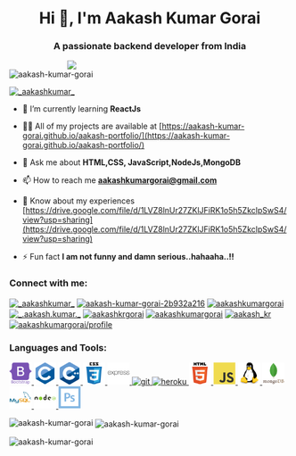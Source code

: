 
<h1 align="center">Hi 👋, I'm Aakash Kumar Gorai</h1>
<h3 align="center">A passionate backend developer from India</h3>
<img align="right" width="400" src="https://cdn.dribbble.com/users/1068771/screenshots/14225432/media/0da8c461ba3920a8c827d864a6e051ed.jpg?compress=1&resize=400x300">

<p align="left"> <img src="https://komarev.com/ghpvc/?username=aakash-kumar-gorai&label=Profile%20views&color=0e75b6&style=flat" alt="aakash-kumar-gorai" /> </p>

<p align="left"> <a href="https://twitter.com/_aakashkumar_" target="blank"><img src="https://img.shields.io/twitter/follow/_aakashkumar_?logo=twitter&style=for-the-badge" alt="_aakashkumar_" /></a> </p>

- 🌱 I’m currently learning **ReactJs**

- 👨‍💻 All of my projects are available at [https://aakash-kumar-gorai.github.io/aakash-portfolio/](https://aakash-kumar-gorai.github.io/aakash-portfolio/)

- 💬 Ask me about **HTML,CSS, JavaScript,NodeJs,MongoDB**

- 📫 How to reach me **aakashkumargorai@gmail.com**

- 📄 Know about my experiences [https://drive.google.com/file/d/1LVZ8lnUr27ZKlJFiRK1o5h5ZkclpSwS4/view?usp=sharing](https://drive.google.com/file/d/1LVZ8lnUr27ZKlJFiRK1o5h5ZkclpSwS4/view?usp=sharing)

- ⚡ Fun fact **I am not funny and damn serious..hahaaha..!!**

<h3 align="left">Connect with me:</h3>
<p align="left">
<a href="https://twitter.com/_aakashkumar_" target="blank"><img align="center" src="https://raw.githubusercontent.com/rahuldkjain/github-profile-readme-generator/master/src/images/icons/Social/twitter.svg" alt="_aakashkumar_" height="30" width="40" /></a>
<a href="https://linkedin.com/in/aakash-kumar-gorai-2b932a216" target="blank"><img align="center" src="https://raw.githubusercontent.com/rahuldkjain/github-profile-readme-generator/master/src/images/icons/Social/linked-in-alt.svg" alt="aakash-kumar-gorai-2b932a216" height="30" width="40" /></a>
<a href="https://fb.com/aakashkumargorai" target="blank"><img align="center" src="https://raw.githubusercontent.com/rahuldkjain/github-profile-readme-generator/master/src/images/icons/Social/facebook.svg" alt="aakashkumargorai" height="30" width="40" /></a>
<a href="https://instagram.com/_.aakash.kumar._" target="blank"><img align="center" src="https://raw.githubusercontent.com/rahuldkjain/github-profile-readme-generator/master/src/images/icons/Social/instagram.svg" alt="_.aakash.kumar._" height="30" width="40" /></a>
<a href="https://www.codechef.com/users/aakashkrgorai" target="blank"><img align="center" src="https://cdn.jsdelivr.net/npm/simple-icons@3.1.0/icons/codechef.svg" alt="aakashkrgorai" height="30" width="40" /></a>
<a href="https://codeforces.com/profile/aakashkumargorai" target="blank"><img align="center" src="https://raw.githubusercontent.com/rahuldkjain/github-profile-readme-generator/master/src/images/icons/Social/codeforces.svg" alt="aakashkumargorai" height="30" width="40" /></a>
<a href="https://www.leetcode.com/aakash_kr" target="blank"><img align="center" src="https://raw.githubusercontent.com/rahuldkjain/github-profile-readme-generator/master/src/images/icons/Social/leet-code.svg" alt="aakash_kr" height="30" width="40" /></a>
<a href="https://auth.geeksforgeeks.org/user/aakashkumargorai/profile" target="blank"><img align="center" src="https://raw.githubusercontent.com/rahuldkjain/github-profile-readme-generator/master/src/images/icons/Social/geeks-for-geeks.svg" alt="aakashkumargorai/profile" height="30" width="40" /></a>
</p>

<h3 align="left">Languages and Tools:</h3>
<p align="left"> <a href="https://getbootstrap.com" target="_blank" rel="noreferrer"> <img src="https://raw.githubusercontent.com/devicons/devicon/master/icons/bootstrap/bootstrap-plain-wordmark.svg" alt="bootstrap" width="40" height="40"/> </a> <a href="https://www.cprogramming.com/" target="_blank" rel="noreferrer"> <img src="https://raw.githubusercontent.com/devicons/devicon/master/icons/c/c-original.svg" alt="c" width="40" height="40"/> </a> <a href="https://www.w3schools.com/cpp/" target="_blank" rel="noreferrer"> <img src="https://raw.githubusercontent.com/devicons/devicon/master/icons/cplusplus/cplusplus-original.svg" alt="cplusplus" width="40" height="40"/> </a> <a href="https://www.w3schools.com/css/" target="_blank" rel="noreferrer"> <img src="https://raw.githubusercontent.com/devicons/devicon/master/icons/css3/css3-original-wordmark.svg" alt="css3" width="40" height="40"/> </a> <a href="https://expressjs.com" target="_blank" rel="noreferrer"> <img src="https://raw.githubusercontent.com/devicons/devicon/master/icons/express/express-original-wordmark.svg" alt="express" width="40" height="40"/> </a> <a href="https://git-scm.com/" target="_blank" rel="noreferrer"> <img src="https://www.vectorlogo.zone/logos/git-scm/git-scm-icon.svg" alt="git" width="40" height="40"/> </a> <a href="https://heroku.com" target="_blank" rel="noreferrer"> <img src="https://www.vectorlogo.zone/logos/heroku/heroku-icon.svg" alt="heroku" width="40" height="40"/> </a> <a href="https://www.w3.org/html/" target="_blank" rel="noreferrer"> <img src="https://raw.githubusercontent.com/devicons/devicon/master/icons/html5/html5-original-wordmark.svg" alt="html5" width="40" height="40"/> </a> <a href="https://developer.mozilla.org/en-US/docs/Web/JavaScript" target="_blank" rel="noreferrer"> <img src="https://raw.githubusercontent.com/devicons/devicon/master/icons/javascript/javascript-original.svg" alt="javascript" width="40" height="40"/> </a> <a href="https://www.linux.org/" target="_blank" rel="noreferrer"> <img src="https://raw.githubusercontent.com/devicons/devicon/master/icons/linux/linux-original.svg" alt="linux" width="40" height="40"/> </a> <a href="https://www.mongodb.com/" target="_blank" rel="noreferrer"> <img src="https://raw.githubusercontent.com/devicons/devicon/master/icons/mongodb/mongodb-original-wordmark.svg" alt="mongodb" width="40" height="40"/> </a> <a href="https://www.mysql.com/" target="_blank" rel="noreferrer"> <img src="https://raw.githubusercontent.com/devicons/devicon/master/icons/mysql/mysql-original-wordmark.svg" alt="mysql" width="40" height="40"/> </a> <a href="https://nodejs.org" target="_blank" rel="noreferrer"> <img src="https://raw.githubusercontent.com/devicons/devicon/master/icons/nodejs/nodejs-original-wordmark.svg" alt="nodejs" width="40" height="40"/> </a> <a href="https://www.photoshop.com/en" target="_blank" rel="noreferrer"> <img src="https://raw.githubusercontent.com/devicons/devicon/master/icons/photoshop/photoshop-line.svg" alt="photoshop" width="40" height="40"/> </a> </p>

<p><img align="left" src="https://github-readme-stats.vercel.app/api/top-langs?username=aakash-kumar-gorai&show_icons=true&locale=en&layout=compact" alt="aakash-kumar-gorai" /></p>

<p>&nbsp;<img align="center" src="https://github-readme-stats.vercel.app/api?username=aakash-kumar-gorai&show_icons=true&locale=en" alt="aakash-kumar-gorai" /></p>

<p><img align="center" src="https://github-readme-streak-stats.herokuapp.com/?user=aakash-kumar-gorai&" alt="aakash-kumar-gorai" /></p>
